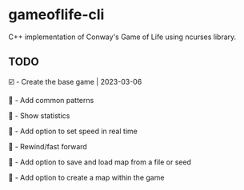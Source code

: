 # gameoflife-cli
C++ implementation of Conway's Game of Life using ncurses library.

## TODO

:ballot_box_with_check: - Create the base game | 2023-03-06

:black_square_button: - Add common patterns

:black_square_button: - Show statistics

:black_square_button: - Add option to set speed in real time

:black_square_button: - Rewind/fast forward

:black_square_button: - Add option to save and load map from a file or seed

:black_square_button: - Add option to create a map within the game
